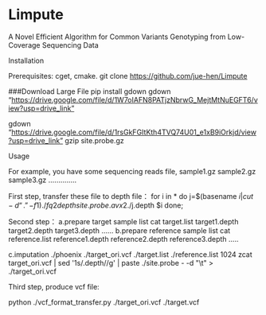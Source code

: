 # Limpute
A Novel Efficient Algorithm for Common Variants Genotyping from Low-Coverage Sequencing Data


Installation

Prerequisites: cget, cmake.
git clone https://github.com/jue-hen/Limpute

###Download Large File
pip install gdown
gdown “https://drive.google.com/file/d/1W7oIAFN8PATjzNbrwG_MejtMtNuEGFT6/view?usp=drive_link”

gdown “https://drive.google.com/file/d/1rsGkFGItKth4TVQ74U01_e1xB9iOrkjd/view?usp=drive_link”
gzip site.probe.gz


Usage

For example, you have some sequencing reads file,
sample1.gz 
sample2.gz
sample3.gz
..............

First step, transfer these file to depth file：
for     i       in      *
do
        j=$(basename $i | cut -d “.” -f 1)
        ./fq2depth site.probe.avx2 ./$j.depth $i
done;


Second step：
a.prepare target sample list
cat target.list
target1.depth
target2.depth
target3.depth
......
b.prepare reference sample list
cat reference.list
reference1.depth
reference2.depth
reference3.depth
.....

c.imputation
./phoenix ./target_ori.vcf ./target.list ./reference.list 1024
zcat target_ori.vcf | sed '1s/.depth//g' | paste ./site.probe - -d "\t" > ./target_ori.vcf

Third step, produce vcf file:

python ./vcf_format_transfer.py  ./target_ori.vcf ./target.vcf
